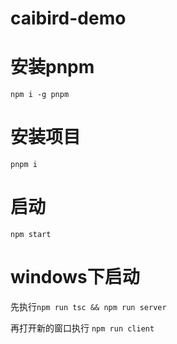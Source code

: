 # caibird-demo

# 安装pnpm

    npm i -g pnpm

# 安装项目

    pnpm i

# 启动

    npm start

# windows下启动

先执行`npm run tsc && npm run server` 

再打开新的窗口执行 `npm run client`